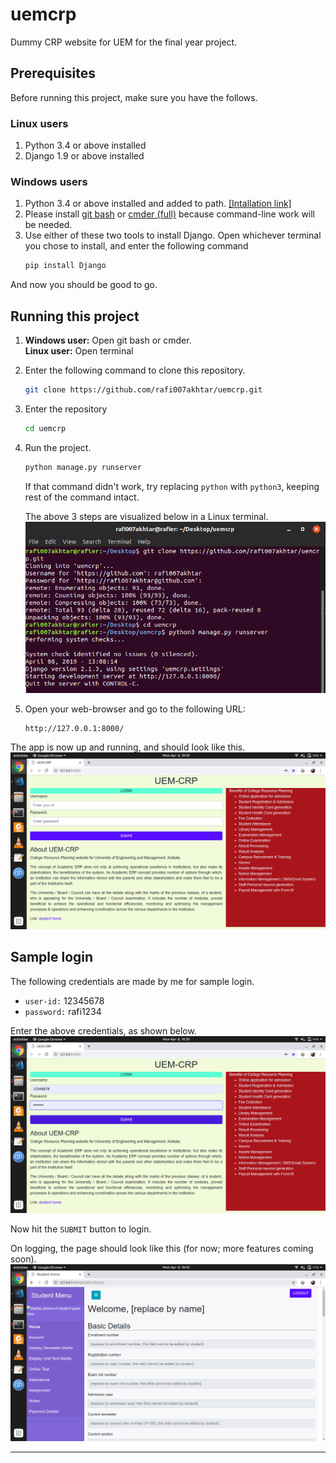 # uemcrp
Dummy CRP website for UEM for the final year project.

<!-- To-do list:
- [x] Home page
- [x] Student page
- [ ] profile page
- [x] set my password
- [ ] payment details
- [ ] display sem marks
- [ ] display unit marks
- [ ] online test
- [ ] attendance
- [ ] assignment
- [ ] notes

More to be added soon -->

## Prerequisites

Before running this project, make sure you have the follows.

### Linux users
1. Python 3.4 or above installed
2. Django 1.9 or above installed

### Windows users
1. Python 3.4 or above installed and added to path. [[Intallation link]](https://www.python.org/downloads/release/python-373/)
2. Please install [git bash](https://git-scm.com/download/win) or [cmder (full)](https://cmder.net/) because command-line work will be needed.
3. Use either of these two tools to install Django. Open whichever terminal you chose to install, and enter the following command
	```sh
	pip install Django
	```

And now you should be good to go.

## Running this project
1. **Windows user:** Open git bash or cmder. <br>
**Linux user:** Open terminal

2. Enter the following command to clone this repository.
	```sh
	git clone https://github.com/rafi007akhtar/uemcrp.git
	```

3. Enter the repository
	```sh
	cd uemcrp
	```

4. Run the project.
	```sh
	python manage.py runserver
	```
	If that command didn't work, try replacing `python` with `python3`, keeping rest of the command intact.
	
	The above 3 steps are visualized below in a Linux terminal.
	![terminal](screenshots/terminal.png)

5. Open your web-browser and go to the following URL:
	```
	http://127.0.0.1:8000/
	```

The app is now up and running, and should look like this.
![app running](screenshots/run.png)

## Sample login

The following credentials are made by me for sample login.
- `user-id:` 12345678
- `password:` rafi1234

Enter the above credentials, as shown below.
![credentials](screenshots/credentials.png)

Now hit the `SUBMIT` button to login.

On logging, the page should look like this (for now; more features coming soon).
![post login page](screenshots/home.png)

---
